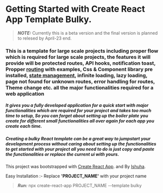 # Getting Started with Create React App Template Bulky.

> **_NOTE:_**  Currently this is a beta version and the final version is planned to relesed by April-23 end.


### This is a template for large scale projects including proper flow which is required for large scale projects, the features it will provide will be protected routes, API hooks, notification toast, Propper [routing](https://reactrouter.com/en/main) with examples, Css & Component library pre installed, [state management](https://redux-toolkit.js.org/), infinite loading, lazy loading, page not found for unknown routes, error handling for routes, Theme change etc. all the major functionalities required for a web application

##### It gives you a fully developed application for a quick start with major functionalities which are required for your project and takes too much time to setup, So you can forget about setting up the boiler plate you create for different small functionalities all over again for each app you create each time.
##### Creating a bulky React template can be a great way to jumpstart your development process without caring about setting up the functionalities to get started with your project all you need to do is just copy and paste the functionalities or replace the current ui with yours.

This project was bootstrapped with [Create React App](https://github.com/facebook/create-react-app). and By [Ishuha](https://github.com/ishuha/cra-template-bulky).

Easy Installation :-
Replace **'PROJECT_NAME'** with your project name
> **_Run:_**  npx create-react-app PROJECT_NAME --template bulky
